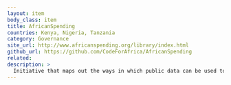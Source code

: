 ```yaml
---
layout: item
body_class: item
title: AfricanSpending
countries: Kenya, Nigeria, Tanzania
category: Governance
site_url: http://www.africanspending.org/library/index.html
github_url: https://github.com/CodeForAfrica/AfricanSpending
related: 
description: >
  Initiative that maps out the ways in which public data can be used to improve the way we understand how governments spend our money.
---
```

